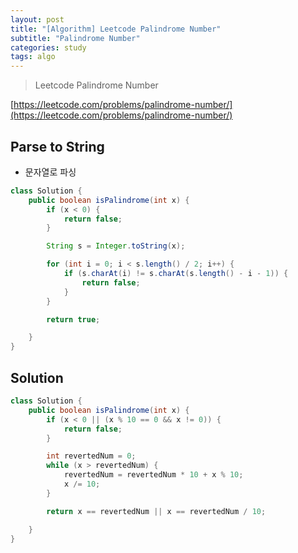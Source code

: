 ```yaml
---
layout: post
title: "[Algorithm] Leetcode Palindrome Number"
subtitle: "Palindrome Number"
categories: study
tags: algo
---
```

> Leetcode Palindrome Number

[https://leetcode.com/problems/palindrome-number/](https://leetcode.com/problems/palindrome-number/)  


## Parse to String
- 문자열로 파싱

```java
class Solution {
    public boolean isPalindrome(int x) {
        if (x < 0) {
			return false;
		}

		String s = Integer.toString(x);

		for (int i = 0; i < s.length() / 2; i++) {
			if (s.charAt(i) != s.charAt(s.length() - i - 1)) {
			 	return false;
			}
		}

		return true;

    }
}
```

## Solution

```java
class Solution {
    public boolean isPalindrome(int x) {
		if (x < 0 || (x % 10 == 0 && x != 0)) {
			return false;
		}

		int revertedNum = 0;
		while (x > revertedNum) {
			revertedNum = revertedNum * 10 + x % 10;
			x /= 10;
		}

		return x == revertedNum || x == revertedNum / 10;

    }
}
```